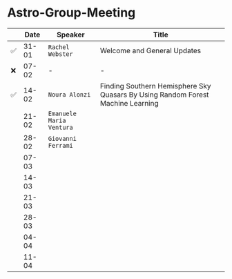 # Astro-Group-Meeting

| | Date| Speaker | Title |
| --- | --- | --- | --- |
| ✅ | 31-01 | `Rachel Webster` | Welcome and General Updates |
| ❌ | 07-02 | - | - |
| ✅ | 14-02 | `Noura Alonzi` | Finding Southern Hemisphere Sky Quasars By Using Random Forest Machine Learning |
| | 21-02 | `Emanuele Maria Ventura` |  |
| | 28-02 | `Giovanni Ferrami` |  |
| | 07-03 |  |  |
| | 14-03 |  |  |
| | 21-03 |  |  |
| | 28-03 |  |  |
| | 04-04 |  |  |
| | 11-04 |  |  |
